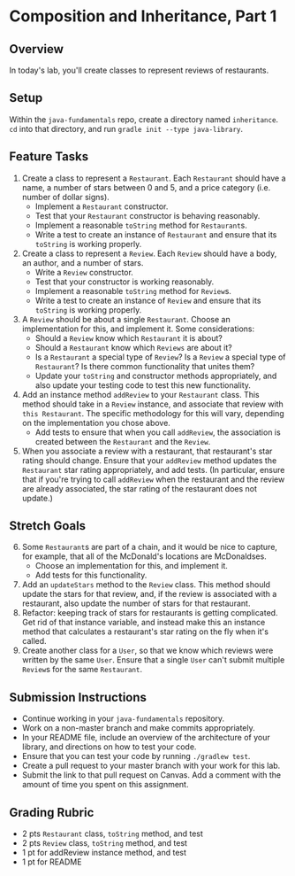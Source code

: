 # Composition and Inheritance, Part 1

## Overview

In today's lab, you'll create classes to represent reviews of restaurants.

## Setup
Within the `java-fundamentals` repo, create a directory named `inheritance`. `cd` into that directory, and run `gradle init --type java-library`.

## Feature Tasks

1. Create a class to represent a `Restaurant`. Each `Restaurant` should have a name, a number of stars between 0 and 5, and a price category (i.e. number of dollar signs).
    - Implement a `Restaurant` constructor.
    - Test that your `Restaurant` constructor is behaving reasonably.
    - Implement a reasonable `toString` method for `Restaurant`s.
    - Write a test to create an instance of `Restaurant` and ensure that its `toString` is working properly.
2. Create a class to represent a `Review`. Each `Review` should have a body, an author, and a number of stars.
    - Write a `Review` constructor.
    - Test that your constructor is working reasonably.
    - Implement a reasonable `toString` method for `Review`s.
    - Write a test to create an instance of `Review` and ensure that its `toString` is working properly.
3. A `Review` should be about a single `Restaurant`. Choose an implementation for this, and implement it. Some considerations:
    - Should a `Review` know which `Restaurant` it is about?
    - Should a `Restaurant` know which `Reviews` are about it?
    - Is a `Restaurant` a special type of `Review`? Is a `Review` a special type of `Restaurant`? Is there common functionality that unites them?
    - Update your `toString` and constructor methods appropriately, and also update your testing code to test this new functionality.
4. Add an instance method `addReview` to your `Restaurant` class. This method should take in a `Review` instance, and associate that review with `this Restaurant`. The specific methodology for this will vary, depending on the implementation you chose above.
    - Add tests to ensure that when you call `addReview`, the association is created between the `Restaurant` and the `Review`.
5. When you associate a review with a restaurant, that restaurant's star rating should change. Ensure that your `addReview` method updates the `Restaurant` star rating appropriately, and add tests. (In particular, ensure that if you're trying to call `addReview` when the restaurant and the review are already associated, the star rating of the restaurant does not update.)

## Stretch Goals

6. Some `Restaurant`s are part of a chain, and it would be nice to capture, for example, that all of the McDonald's locations are McDonaldses.
    - Choose an implementation for this, and implement it.
    - Add tests for this functionality.
7. Add an `updateStars` method to the `Review` class. This method should update the stars for that review, and, if the review is associated with a restaurant, also update the number of stars for that restaurant.
8. Refactor: keeping track of stars for restaurants is getting complicated. Get rid of that instance variable, and instead make this an instance method that calculates a restaurant's star rating on the fly when it's called.
9. Create another class for a `User`, so that we know which reviews were written by the same `User`. Ensure that a single `User` can't submit multiple `Review`s for the same `Restaurant`.

## Submission Instructions
* Continue working in your `java-fundamentals` repository.
* Work on a non-master branch and make commits appropriately.
* In your README file, include an overview of the architecture of your library, and directions on how to test your code.
* Ensure that you can test your code by running `./gradlew test`.
* Create a pull request to your master branch with your work for this lab.
* Submit the link to that pull request on Canvas. Add a comment with the amount of time you spent on this assignment.

## Grading Rubric
- 2 pts `Restaurant` class, `toString` method, and test
- 2 pts `Review` class, `toString` method, and test
- 1 pt for addReview instance method, and test
- 1 pt for README
